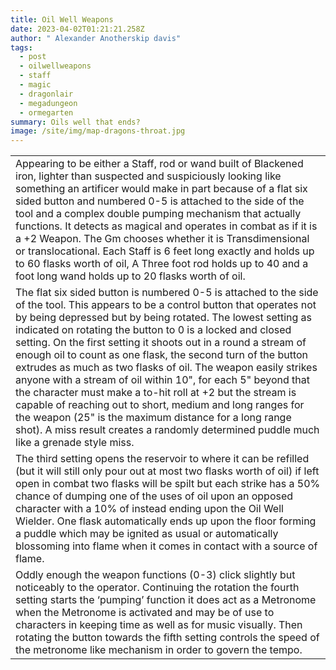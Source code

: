 ```yaml
---
title: Oil Well Weapons
date: 2023-04-02T01:21:21.258Z
author: " Alexander Anotherskip davis"
tags:
  - post
  - oilwellweapons
  - staff
  - magic
  - dragonlair
  - megadungeon
  - ormegarten
summary: Oils well that ends?
image: /site/img/map-dragons-throat.jpg
---
```



|                                                                                                                                                                                                                                                                                                                                                                                                                                                                                                                                                                                                                                                                                                                                                                                                                     |
| ------------------------------------------------------------------------------------------------------------------------------------------------------------------------------------------------------------------------------------------------------------------------------------------------------------------------------------------------------------------------------------------------------------------------------------------------------------------------------------------------------------------------------------------------------------------------------------------------------------------------------------------------------------------------------------------------------------------------------------------------------------------------------------------------------------------- |
| <!--StartFragment-->Appearing to be either a Staff, rod or wand built of Blackened iron, lighter than suspected and suspiciously looking like something an artificer would make in part because of a flat six sided button and numbered 0-5 is attached to the side of the tool and a complex double pumping mechanism that actually functions. It detects as magical and operates in combat as if it is a +2 Weapon. The Gm chooses whether it is Transdimensional or translocational. Each Staff is 6 feet long exactly and holds up to 60 flasks worth of oil, A Three foot rod holds up to 40 and a foot long wand holds up to 20 flasks worth of oil.                                                                                                                                                          |
| The flat six sided button is numbered 0-5 is attached to the side of the tool. This appears to be a control button that operates not by being depressed but by being rotated. The lowest setting as indicated on rotating the button to 0 is a locked and closed setting. On the first setting it shoots out in a round a stream of enough oil to count as one flask, the second turn of the button extrudes as much as two flasks of oil. The weapon easily strikes anyone with a stream of oil within 10", for each 5" beyond that the character must make a to-hit roll at +2 but the stream is capable of reaching out to short, medium and long ranges for the weapon (25" is the maximum distance for a long range shot). A miss result creates a randomly determined puddle much like a grenade style miss.  |
| The third setting opens the reservoir to where it can be refilled (but it will still only pour out at most two flasks worth of oil) if left open in combat two flasks will be spilt but each strike has a 50% chance of dumping one of the uses of oil upon an opposed character with a 10% of instead ending upon the Oil Well Wielder. One flask automatically ends up upon the floor forming a puddle which may be ignited as usual or automatically blossoming into flame when it comes in contact with a source of flame.                                                                                                                                                                                                                                                                                      |
| Oddly enough the weapon functions (0-3) click slightly but noticeably to the operator. Continuing the rotation the fourth setting starts the ‘pumping’ function it does act as a Metronome when the Metronome is activated and may be of use to characters in keeping time as well as for music visually. Then rotating the button towards the fifth setting controls the speed of the metronome like mechanism in order to govern the tempo. <!--EndFragment-->                                                                                                                                                                                                                                                                                                                                                    |